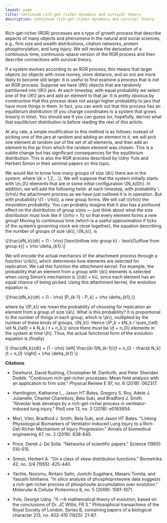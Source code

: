 ```yaml
---
layout: page
title: Continuum rich-get-richer dynamics and survival theory
description: Continuum rich-get-richer dynamics and survival theory
---
```


Rich-get-richer (RGR) processes are a type of growth process that
describe aspects of many objects and phenomena in the natural and social
sciences, e.g., firm size and wealth distributions, citation networks,
protein phosphorylation, and lung injury. We will review the derivation
of a continuous-time, continuous-space version of the RGR process and
then describe connections with survival theory.

If a system evolves according to an RGR process, this means that larger
objects (or objects with more money, more distance, and so on) are more
likely to become still larger. It is useful to first examine a process
that is *not* an RGR process. Suppose we have \\(N\\) objects that are
randomly partitioned into \\(K\\) jars. At each timestep, with equal
probability we select one of the \\(K\\) jars and add an element to that
jar. It is pretty obvious by construction that this process does not
assign higher probability to jars that have more things in them. In
fact, you can work out that this process has an equilibrium distribution
(if you change coordinates to a system that grows linearly in time). You
should see if you can guess (or, hopefully, derive) what that
equilibrium distribution is before reading the rest of this article.

At any rate, a simple modification to this method is as follows: instead
of picking one of the jars at random and adding an element to it, we
will pick one element at random out of the set of all elements, and then
add an element to the jar from which the random element was chosen. This
is a subtle change but has significant consequences for the equilibrium
distribution. This is also the RGR process described by Udny Yule and
Herbert Simon in their seminal papers on this topic.

We would like to know how many groups of size \\(k\\) there are in the
system, where \\(k = 1,2,...\\). We will suppose that the system initially
starts with \\(n_0\\) elements that are in some initial configuration
\\(N_k(0)\\). In addition, we will add the following twist: at each
timestep, with probability \\(\rho\\) the attachment process as we have
just outlined it is in operation. But with probability \\(1 - \rho\\), a
new group forms. We will call \\(\rho\\) the *innovation probability*. You
can probably imagine that it also has a profound effect on the
distribution of group sizes — just think about what the size
distribution must look like if \\(\rho = 1\\) so that every element forms
a new group\! Moving to continuous time (which is a useful approximation
if ticks of the system’s governing clock are close together), the
equation describing the number of groups of size \\(k\\), \\(N_k\\),
is

\\[\frac{dN_k}{dt} = (1 - \rho) [\text{Inflow into group $k$} - \text{Outflow from group $k$}]
    + \rho \delta_{k1}.\\]

We will encode the actual mechanics of the attachment process through a
function \\(r(k)\\), which determines how elements are selected for
replication. We call this function the *attachment kernel*. For example,
the probability that an element from a group with \\(k\\) elements is
selected when using Simon’s mechanism is \\(r(k) = k\\), since each
element has an equal chance of being picked. Using this attachment
kernel, the evolution equation is

\\[\frac{dN_k}{dt} = (1 - \rho) [P_{k-1} - P_k] + \rho \delta_{k1},\\]

where by \\(P_k\\) we mean the probability of choosing for replication an
element from a group of size \\(k\\). What is this probability? It is
proportional to the number of things in each group, which is \\(k\\),
multiplied by the number of these kinds of groups, \\(N_k\\). Hence
\\(P_k = kN_k / \sum_{\ell} \ell N_{\ell} = k N_k / t + n_0,\\) since
there must be \\(t + n_0\\) elements in the system at time \\(t\\). Thus,
the actual functional form of the evolution equation is (finally)

\\[
        \frac{dN_k}{dt} = (1 - \rho) \left[ \frac{(k-1)N_{k-1}}{t + n_0} - \frac{k N_k}{t + n_0} \right]
    + \rho \delta_{k1}
\\]

**Citations**

  - Dewhurst, David Rushing, Christopher M. Danforth, and Peter Sheridan
    Dodds. "Continuum rich-get-richer processes: Mean field analysis
    with an application to firm size." Physical Review E 97, no. 6
    (2018): 062317.

  - Hamlington, Katharine L., Jason HT Bates, Gregory S. Roy, Adele J.
    Julianelle, Chantel Charlebois, Bela Suki, and Bradford J. Smith.
    "Alveolar leak develops by a rich-get-richer process in
    ventilator-induced lung injury." PloS one 13, no. 3 (2018):
    e0193934.

  - Mori, Vitor, Bradford J. Smith, Bela Suki, and Jason HT Bates.
    "Linking Physiological Biomarkers of Ventilator-Induced Lung Injury
    to a Rich-Get-Richer Mechanism of Injury Progression." Annals of
    biomedical engineering 47, no. 2 (2019): 638-645.

  - Price, Derek J. De Solla. "Networks of scientific papers." Science
    (1965): 510-515.

  - Simon, Herbert A. "On a class of skew distribution functions."
    Biometrika 42, no. 3/4 (1955): 425-440.

  - Yachie, Nozomu, Rintaro Saito, Junichi Sugahara, Masaru Tomita, and
    Yasushi Ishihama. "In silico analysis of phosphoproteome data
    suggests a rich-get-richer process of phosphosite accumulation over
    evolution." Molecular & Cellular Proteomics 8, no. 5 (2009):
    1061-1071.

  - Yule, George Udny. "II.—A mathematical theory of evolution, based on
    the conclusions of Dr. JC Willis, FR S." Philosophical transactions
    of the Royal Society of London. Series B, containing papers of a
    biological character 213, no. 402-410 (1925): 21-87.
